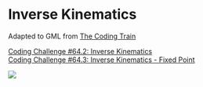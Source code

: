 # Inverse Kinematics
  
Adapted to GML from [The Coding Train](https://www.youtube.com/@TheCodingTrain)  
  
[Coding Challenge #64.2: Inverse Kinematics](https://www.youtube.com/watch?v=hbgDqyy8bIw)  
[Coding Challenge #64.3: Inverse Kinematics - Fixed Point](https://www.youtube.com/watch?v=RTc6i-7N3ms)  
  
![](https://media2.giphy.com/media/v1.Y2lkPTc5MGI3NjExNDZtb2o4M2pjdzFvMzNqMGNwYnYzaXBpaWpqbHZjcjkwZDVucTc4ZCZlcD12MV9pbnRlcm5hbF9naWZfYnlfaWQmY3Q9Zw/JF1nSZk7Xc7Yd0VOe0/giphy.gif)